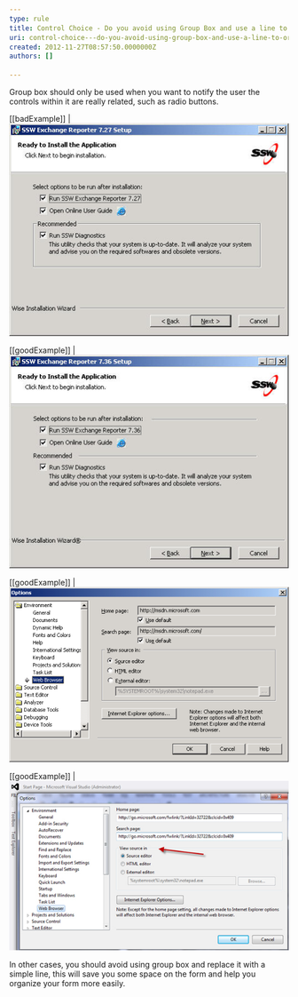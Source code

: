 ```yaml
---
type: rule
title: Control Choice - Do you avoid using Group Box and use a line to organize your form?
uri: control-choice---do-you-avoid-using-group-box-and-use-a-line-to-organize-your-form
created: 2012-11-27T08:57:50.0000000Z
authors: []

---
```


Group box should only be used when you want to notify the user the controls within it are really related, such as radio buttons.
 
[[badExample]]
| ![ Bad Example - Inappropriate use of 'Group Box', there is nothing to be grouped](../../assets/RulesT8.jpg)

[[goodExample]]
| ![ Good Example - Use a line to organize different sections](../../assets/RulesT4.jpg)

[[goodExample]]
| ![ Good Example - VS.NET 2003 Options form, appropriate use of 'Group Box', the radio buttons are related to each other](../../assets/RulesT6.gif)

[[goodExample]]
| ![ Good Example - VS.NET 2012 Options form, also appropriate use of 'Group Box'](../../assets/vsnet-groupbox.jpg)

In other cases, you should avoid using group box and replace it with a simple line, this will save you some space on the form and help you organize your form more easily.
